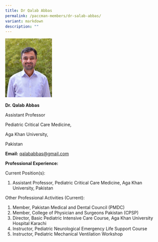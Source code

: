 ```yaml
---
title: Dr Qalab Abbas
permalink: /paccman-members/dr-salab-abbas/
variant: markdown
description: ""
---
```

<img src="/images/PACCMAN%20Pediatric%20Acute/Members/Qalab_Abbas.jpg" style="width:150px">

**Dr. Qalab Abbas**

Assistant Professor

Pediatric Critical Care Medicine,

Aga Khan University,

Pakistan

**Email:**&nbsp;[qalababbas@gmail.com](mailto:qalababbas@gmail.com)&nbsp;&nbsp;&nbsp;&nbsp;&nbsp;

**Professional Experience:**

Current Position(s):

1.  Assistant Professor, Pediatric Critical Care Medicine, Aga Khan University, Pakistan

Other Professional Activities (Current):

1.  Member, Pakistan Medical and Dental Council (PMDC)
2.  Member, College of Physician and Surgeons Pakistan (CPSP)
3.  Director, Basic Pediatric Intensive Care Course, Aga Khan University Hospital Karachi
4.  Instructor, Pediatric Neurological Emergency Life Support Course
5.  Instructor, Pediatric Mechanical Ventilation Workshop